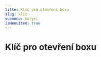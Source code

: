```yaml
---
title: Klíč pro otevření boxu
slug: klic
submenu: kuryri
isMenuItem: true
---
```


# Klíč pro otevření boxu

